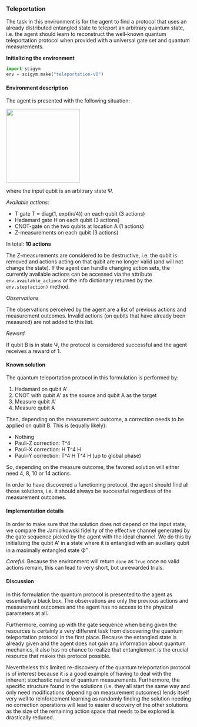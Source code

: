 ### Teleportation

The task in this environment is for the agent to find a protocol that uses an already distributed entangled state to teleport an arbitrary quantum state, i.e. the agent should learn to reconstruct the well-known quantum teleportation protocol when provided with a universal gate set and quantum measurements.

**Initializing the environment**
```python
import scigym
env = scigym.make("teleportation-v0")
```

#### Environment description

The agent is presented with the following situation:

<img src="https://user-images.githubusercontent.com/33934646/62476416-3ea60580-b7a7-11e9-9ee2-7bd6d79ce4dd.png" width="200">

where the input qubit is an arbitrary state Ψ.

*Available actions:*

* T gate T = diag(1, exp(iπ/4)) on each qubit (3 actions)
* Hadamard gate H on each qubit (3 actions)
* CNOT-gate on the two qubits at location A (1 actions)
* Z-measurements on each qubit (3 actions)

In total: **10 actions**

The Z-measurements are considered to be destructive, i.e. the qubit is removed and actions acting on that qubit are no longer valid (and will not change the state).
If the agent can handle changing action sets, the currently available actions can be accessed via the attribute `env.available_actions` or the info dictionary returned by the `env.step(action)` method.

*Observations*

The observations perceived by the agent are a list of previous actions and measurement outcomes. Invalid actions (on qubits that have already been measured) are not added to this list.

*Reward*

If qubit B is in state Ψ, the protocol is considered successful and the agent receives a reward of 1.


#### Known solution

The quantum teleportation protocol in this formulation is performed by:

1. Hadamard on qubit A'
2. CNOT with qubit A' as the source and qubit A as the target
3. Measure qubit A'
4. Measure qubit A

Then, depending on the measurement outcome, a correction needs to be applied on qubit B. This is (equally likely):
* Nothing
* Pauli-Z correction: T^4
* Pauli-X correction: H T^4 H
* Pauli-Y correction: T^4 H T^4 H (up to global phase)

So, depending on the measure outcome, the favored solution will either need
4, 8, 10 or 14 actions.

In order to have discovered a functioning protocol, the agent should find all those solutions, i.e. it should always be successful regardless of the measurement outcomes.

#### Implementation details

In order to make sure that the solution does not depend on the input state,
we compare the Jamiolkowski fidelity of the effective channel generated by the
gate sequence picked by the agent with the ideal channel. We do this by
initializing the qubit A' in a state where it is entangled with an
auxiliary qubit in a maximally entangled state Φ<sup>+</sup>.

*Careful:* Because the environment will return `done` as `True` once no valid
actions remain, this can lead to very short, but unrewarded trials.

#### Discussion

In this formulation the quantum protocol is presented to the agent as essentially
a black box. The observations are only the previous actions and measurement
outcomes and the agent has no access to the physical parameters at all.

Furthermore, coming up with the gate sequence when being given the resources is
certainly a very different task from discovering the quantum teleportation
protocol in the first place. Because the entangled state is already given and
the agent does not gain any information about quantum mechanics, it also has
no chance to realize that entanglement is the crucial resource that makes this
protocol possible.

Nevertheless this limited re-discovery of the quantum teleportation protocol is
of interest because it is a good example of having to deal with the inherent
stochastic nature of quantum measurements. Furthermore, the specific structure
found in the solutions (i.e. they all start the same way and only need
modifications depending on measurement outcomes) lends itself very well to
reinforcement learning as randomly finding the solution needing no correction
operations will lead to easier discovery of the other solutions as the
size of the remaining action space that needs to be explored is drastically
reduced.
